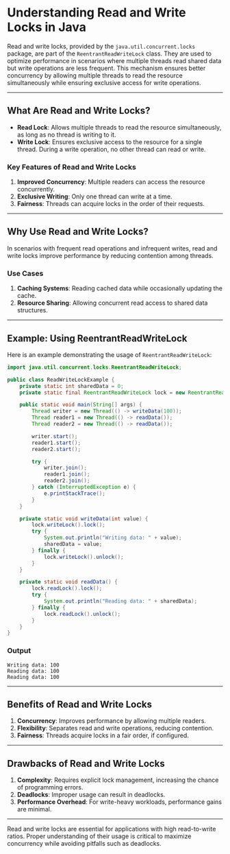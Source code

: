 # Understanding Read and Write Locks in Java

Read and write locks, provided by the `java.util.concurrent.locks` package, are part of the `ReentrantReadWriteLock` class. They are used to optimize performance in scenarios where multiple threads read shared data but write operations are less frequent. This mechanism ensures better concurrency by allowing multiple threads to read the resource simultaneously while ensuring exclusive access for write operations.

---

## What Are Read and Write Locks?

- **Read Lock**: Allows multiple threads to read the resource simultaneously, as long as no thread is writing to it.
- **Write Lock**: Ensures exclusive access to the resource for a single thread. During a write operation, no other thread can read or write.

### Key Features of Read and Write Locks

1. **Improved Concurrency**: Multiple readers can access the resource concurrently.
2. **Exclusive Writing**: Only one thread can write at a time.
3. **Fairness**: Threads can acquire locks in the order of their requests.

---

## Why Use Read and Write Locks?

In scenarios with frequent read operations and infrequent writes, read and write locks improve performance by reducing contention among threads.

### Use Cases

1. **Caching Systems**: Reading cached data while occasionally updating the cache.
2. **Resource Sharing**: Allowing concurrent read access to shared data structures.

---

## Example: Using ReentrantReadWriteLock

Here is an example demonstrating the usage of `ReentrantReadWriteLock`:

```java
import java.util.concurrent.locks.ReentrantReadWriteLock;

public class ReadWriteLockExample {
    private static int sharedData = 0;
    private static final ReentrantReadWriteLock lock = new ReentrantReadWriteLock();

    public static void main(String[] args) {
        Thread writer = new Thread(() -> writeData(100));
        Thread reader1 = new Thread(() -> readData());
        Thread reader2 = new Thread(() -> readData());

        writer.start();
        reader1.start();
        reader2.start();

        try {
            writer.join();
            reader1.join();
            reader2.join();
        } catch (InterruptedException e) {
            e.printStackTrace();
        }
    }

    private static void writeData(int value) {
        lock.writeLock().lock();
        try {
            System.out.println("Writing data: " + value);
            sharedData = value;
        } finally {
            lock.writeLock().unlock();
        }
    }

    private static void readData() {
        lock.readLock().lock();
        try {
            System.out.println("Reading data: " + sharedData);
        } finally {
            lock.readLock().unlock();
        }
    }
}
```

### Output

```
Writing data: 100
Reading data: 100
Reading data: 100
```

---

## Benefits of Read and Write Locks

1. **Concurrency**: Improves performance by allowing multiple readers.
2. **Flexibility**: Separates read and write operations, reducing contention.
3. **Fairness**: Threads acquire locks in a fair order, if configured.

---

## Drawbacks of Read and Write Locks

1. **Complexity**: Requires explicit lock management, increasing the chance of programming errors.
2. **Deadlocks**: Improper usage can result in deadlocks.
3. **Performance Overhead**: For write-heavy workloads, performance gains are minimal.

---

Read and write locks are essential for applications with high read-to-write ratios. Proper understanding of their usage is critical to maximize concurrency while avoiding pitfalls such as deadlocks.
